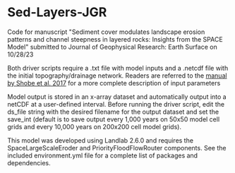 # Sed-Layers-JGR

Code for manuscript "Sediment cover modulates landscape erosion patterns and channel steepness in layered rocks: Insights from the SPACE Model" submitted to Journal of Geophysical Research: Earth Surface on 10/28/23

Both driver scripts require a .txt file with model inputs and a .netcdf file with the initial topography/drainage network.
Readers are referred to the [manual by Shobe et al. 2017](https://figshare.com/articles/dataset/pub_shobe_etal_GMD/5193478/1) for a more complete description of input parameters 

Model output is stored in an x-array dataset and automatically output into a netCDF at a user-defined interval. Before running the driver script, edit the ds_file string with the desired filename for the output dataset and set the save_int (default is to save output every 1,000 years on 50x50 model cell grids and every 10,000 years on 200x200 cell model grids). 

This model was developed using Landlab 2.6.0 and requires the SpaceLargeScaleEroder and PriorityFloodFlowRouter components. See the included environment.yml file for a complete list of packages and dependencies. 

